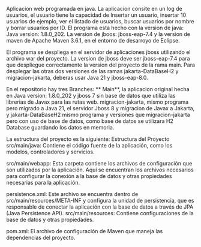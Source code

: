 Aplicacion web programada en java. La aplicacion consite en un log de usuarios, el usuario tiene la capacidad de Insertar un usuario, insertar 10 usuarios de ejemplo, ver el listado de usuarios, buscar usuarios por nombre y borrar usuarios por ID. El programa esta hecho con la version de java: Java version: 1.8.0_202. La version de jboos: jboss-eap-7.4 y la version de maven de Apache Maven 3.6.1, en el entorno de desarroyo de Eclipse.

El programa se despliega en el servidor de aplicaciones jboss utilizando el archivo war del proyecto. La version de jboss deve ser jboss-eap-7.4 para que despliegue correctamente la version del proyecto de la rama main. Para desplegar las otras dos versiones de las ramas jakarta-DataBaseH2 y migracion-jakarta, deberas usar Java 21 y jboss-eap-8.0.

En el repositorio hay tres Branches: ** Main**, la aplicacion original hecha en Java version: 1.8.0_202 y jboss 7 sin base de datos que utiliza las librerias de Javax para las rutas web. migracion-jakarta, mismo programa pero migrado a Java 21, el servidor Jboss 8 y migracion de Javax a Jakarta, y jakarta-DataBaseH2 mismo programa y versiones que migracion-jakarta pero con uso de base de datos, como base de datos se utilizara H2 Database guardando los datos en memoria.

La estructura del proyecto es la siguiente: Estructura del Proyecto src/main/java: Contiene el código fuente de la aplicación, como los modelos, controladores y servicios.

src/main/webapp: Esta carpeta contiene los archivos de configuración que son utilizados por la aplicación. Aquí se encuentran los archivos necesarios para configurar la conexión a la base de datos y otras propiedades necesarias para la aplicación.

persistence.xml: Este archivo se encuentra dentro de src/main/resources/META-INF y configura la unidad de persistencia, que es responsable de conectar la aplicación con la base de datos a través de JPA (Java Persistence API).
src/main/resources: Contiene configuraciones de la base de datos y otras propiedades.

pom.xml: El archivo de configuración de Maven que maneja las dependencias del proyecto.
